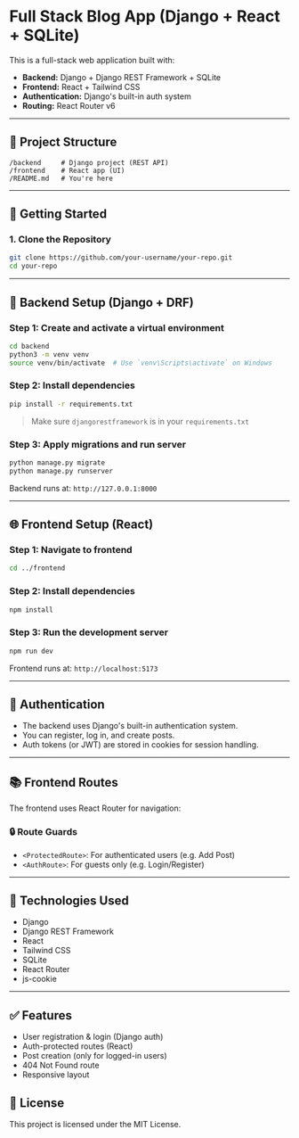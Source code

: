 # Full Stack Blog App (Django + React + SQLite)

This is a full-stack web application built with:

* **Backend:** Django + Django REST Framework + SQLite
* **Frontend:** React + Tailwind CSS
* **Authentication:** Django's built-in auth system
* **Routing:** React Router v6

---

## 🔧 Project Structure

```
/backend     # Django project (REST API)
/frontend    # React app (UI)
/README.md   # You're here
```

---

## 🚀 Getting Started

### 1. Clone the Repository

```bash
git clone https://github.com/your-username/your-repo.git
cd your-repo
```

---

## 💽 Backend Setup (Django + DRF)

### Step 1: Create and activate a virtual environment

```bash
cd backend
python3 -m venv venv
source venv/bin/activate  # Use `venv\Scripts\activate` on Windows
```

### Step 2: Install dependencies

```bash
pip install -r requirements.txt
```

> Make sure `djangorestframework` is in your `requirements.txt`

### Step 3: Apply migrations and run server

```bash
python manage.py migrate
python manage.py runserver
```

Backend runs at: `http://127.0.0.1:8000`

---

## 🌐 Frontend Setup (React)

### Step 1: Navigate to frontend

```bash
cd ../frontend
```

### Step 2: Install dependencies

```bash
npm install
```

### Step 3: Run the development server

```bash
npm run dev
```

Frontend runs at: `http://localhost:5173`

---

## 🔐 Authentication

* The backend uses Django's built-in authentication system.
* You can register, log in, and create posts.
* Auth tokens (or JWT) are stored in cookies for session handling.

---

## 📚 Frontend Routes

The frontend uses React Router for navigation:


### 🔒 Route Guards

* `<ProtectedRoute>`: For authenticated users (e.g. Add Post)
* `<AuthRoute>`: For guests only (e.g. Login/Register)

---

## 💠 Technologies Used

* Django
* Django REST Framework
* React
* Tailwind CSS
* SQLite
* React Router
* js-cookie

---

## ✅ Features

* User registration & login (Django auth)
* Auth-protected routes (React)
* Post creation (only for logged-in users)
* 404 Not Found route
* Responsive layout


## 📄 License

This project is licensed under the MIT License.


